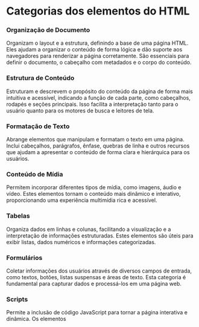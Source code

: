 # Categorias dos elementos do HTML

### Organização de Documento
Organizam o layout e a estrutura, definindo a base de uma página HTML. Eles ajudam a organizar o conteúdo de forma lógica e dão suporte aos navegadores para renderizar a página corretamente. São essenciais para definir o documento, o cabeçalho com metadados e o corpo do conteúdo.

### Estrutura de Conteúdo
Estruturam e descrevem o propósito do conteúdo da página de forma mais intuitiva e acessível, indicando a função de cada parte, como cabeçalhos, rodapés e seções principais. Isso facilita a interpretação tanto para o usuário quanto para os motores de busca e leitores de tela.

### Formatação de Texto
Abrange elementos que manipulam e formatam o texto em uma página. Inclui cabeçalhos, parágrafos, ênfase, quebras de linha e outros recursos que ajudam a apresentar o conteúdo de forma clara e hierárquica para os usuários.

### Conteúdo de Mídia
Permitem incorporar diferentes tipos de mídia, como imagens, áudio e vídeo. Estes elementos tornam o conteúdo mais dinâmico e interativo, proporcionando uma experiência multimídia rica e acessível.

### Tabelas
Organiza dados em linhas e colunas, facilitando a visualização e a interpretação de informações estruturadas. Estes elementos são úteis para exibir listas, dados numéricos e informações categorizadas.

### Formulários
Coletar informações dos usuários através de diversos campos de entrada, como textos, botões, listas suspensas e áreas de texto. Esta categoria é fundamental para capturar dados e processá-los em uma página web.

### Scripts
Permite a inclusão de código JavaScript para tornar a página interativa e dinâmica. Os elementos <script> e <noscript> controlam a execução de scripts e oferecem alternativas quando o JavaScript está desabilitado.

### Acessibilidade e Interação
Permitem criar interações mais dinâmicas e responsiva em páginas web, de modo que os usuários interajam com o conteúdo de maneira dinâmica e eficiente, especialmente com o uso de gráficos, templates e web components.

### Semântica
Esses elementos ajudam a enriquecer o conteúdo semântico da página, oferecendo informações claras e específicas sobre como o texto deve ser interpretado.
